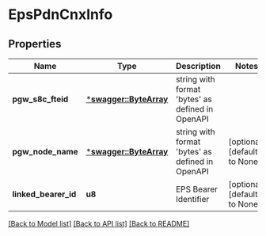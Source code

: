 # EpsPdnCnxInfo

## Properties
Name | Type | Description | Notes
------------ | ------------- | ------------- | -------------
**pgw_s8c_fteid** | [***swagger::ByteArray**](ByteArray.md) | string with format 'bytes' as defined in OpenAPI | 
**pgw_node_name** | [***swagger::ByteArray**](ByteArray.md) | string with format 'bytes' as defined in OpenAPI | [optional] [default to None]
**linked_bearer_id** | **u8** | EPS Bearer Identifier | [optional] [default to None]

[[Back to Model list]](../README.md#documentation-for-models) [[Back to API list]](../README.md#documentation-for-api-endpoints) [[Back to README]](../README.md)


